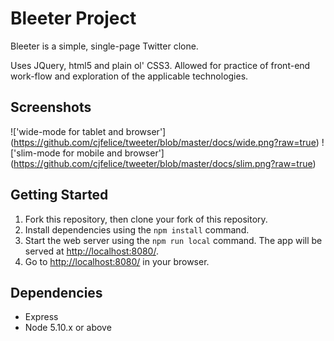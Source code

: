 # Bleeter Project

Bleeter is a simple, single-page Twitter clone.

Uses JQuery, html5 and plain ol' CSS3. Allowed for practice of front-end work-flow and exploration of the applicable technologies.
## Screenshots
!['wide-mode for tablet and browser'] (https://github.com/cjfelice/tweeter/blob/master/docs/wide.png?raw=true)
!['slim-mode for mobile and browser'] (https://github.com/cjfelice/tweeter/blob/master/docs/slim.png?raw=true)

## Getting Started

1. Fork this repository, then clone your fork of this repository.
2. Install dependencies using the `npm install` command.
3. Start the web server using the `npm run local` command. The app will be served at <http://localhost:8080/>.
4. Go to <http://localhost:8080/> in your browser.

## Dependencies

- Express
- Node 5.10.x or above
